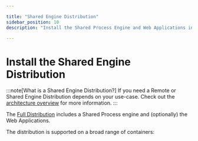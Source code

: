 ```yaml
---

title: "Shared Engine Distribution"
sidebar_position: 10
description: "Install the Shared Process Engine and Web Applications inside an Application Server like Wildfly or Tomcat."

---
```

# Install the Shared Engine Distribution

:::note[What is a Shared Engine Distribution?]
If you need a Remote or Shared Engine Distribution depends on your use-case. Check out the [architecture overview](../../introduction/architecture.md) for more information.
:::

The [Full Distribution][full-distribution] includes a Shared Process engine and (optionally) the Web Applications.

The distribution is supported on a broad range of containers:

[full-distribution]: ../introduction/downloading-operaton.md
